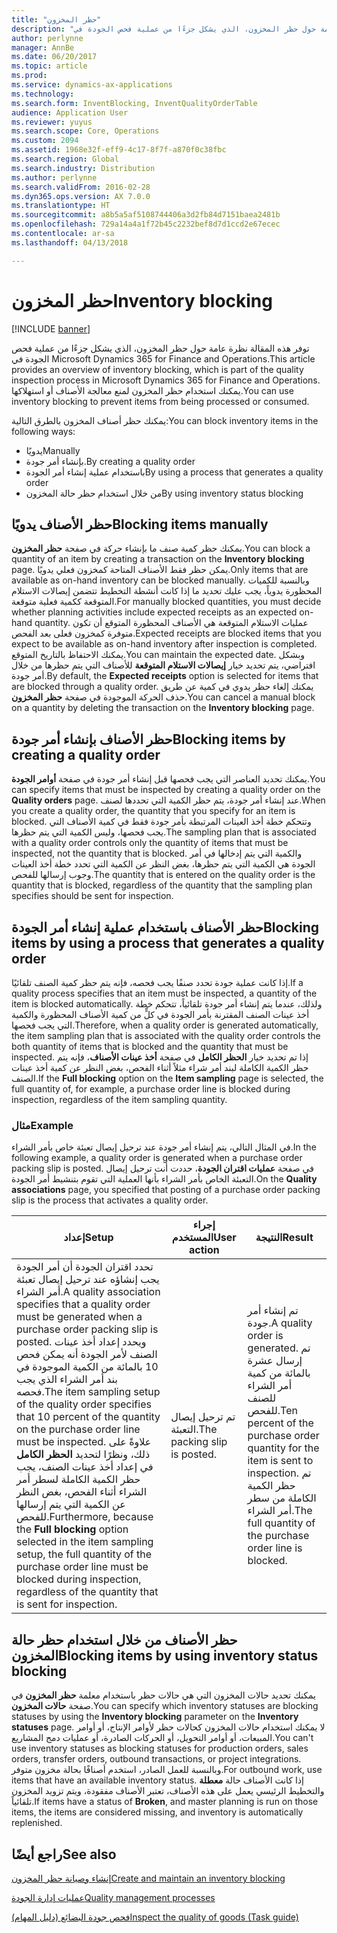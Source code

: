 ```yaml
---
title: "حظر المخزون"
description: "توفر هذه المقالة نظرة عامة حول حظر المخزون، الذي يشكل جزءًا من عملية فحص الجودة في Microsoft Dynamics 365 for Finance and Operations. يمكنك استخدام حظر المخزون لمنع معالجة الأصناف أو استهلاكها."
author: perlynne
manager: AnnBe
ms.date: 06/20/2017
ms.topic: article
ms.prod: 
ms.service: dynamics-ax-applications
ms.technology: 
ms.search.form: InventBlocking, InventQualityOrderTable
audience: Application User
ms.reviewer: yuyus
ms.search.scope: Core, Operations
ms.custom: 2094
ms.assetid: 1968e32f-eff9-4c17-8f7f-a870f0c38fbc
ms.search.region: Global
ms.search.industry: Distribution
ms.author: perlynne
ms.search.validFrom: 2016-02-28
ms.dyn365.ops.version: AX 7.0.0
ms.translationtype: HT
ms.sourcegitcommit: a8b5a5af5108744406a3d2fb84d7151baea2481b
ms.openlocfilehash: 729a14a4a1f72b45c2232bef8d7d1ccd2e67ecec
ms.contentlocale: ar-sa
ms.lasthandoff: 04/13/2018

---
```


# <a name="inventory-blocking"></a><span data-ttu-id="d7a65-104">حظر المخزون</span><span class="sxs-lookup"><span data-stu-id="d7a65-104">Inventory blocking</span></span>

[!INCLUDE [banner](../includes/banner.md)]

<span data-ttu-id="d7a65-105">توفر هذه المقالة نظرة عامة حول حظر المخزون، الذي يشكل جزءًا من عملية فحص الجودة في Microsoft Dynamics 365 for Finance and Operations.</span><span class="sxs-lookup"><span data-stu-id="d7a65-105">This article provides an overview of inventory blocking, which is part of the quality inspection process in Microsoft Dynamics 365 for Finance and Operations.</span></span> <span data-ttu-id="d7a65-106">يمكنك استخدام حظر المخزون لمنع معالجة الأصناف أو استهلاكها.</span><span class="sxs-lookup"><span data-stu-id="d7a65-106">You can use inventory blocking to prevent items from being processed or consumed.</span></span>

<span data-ttu-id="d7a65-107">يمكنك حظر أصناف المخزون بالطرق التالية:</span><span class="sxs-lookup"><span data-stu-id="d7a65-107">You can block inventory items in the following ways:</span></span>
-   <span data-ttu-id="d7a65-108">يدويًا</span><span class="sxs-lookup"><span data-stu-id="d7a65-108">Manually</span></span>
-   <span data-ttu-id="d7a65-109">بإنشاء أمر جودة.</span><span class="sxs-lookup"><span data-stu-id="d7a65-109">By creating a quality order</span></span>
-   <span data-ttu-id="d7a65-110">باستخدام عملية إنشاء أمر الجودة</span><span class="sxs-lookup"><span data-stu-id="d7a65-110">By using a process that generates a quality order</span></span>
-   <span data-ttu-id="d7a65-111">من خلال استخدام حظر حالة المخزون</span><span class="sxs-lookup"><span data-stu-id="d7a65-111">By using inventory status blocking</span></span>

## <a name="blocking-items-manually"></a><span data-ttu-id="d7a65-112">حظر الأصناف يدويًا</span><span class="sxs-lookup"><span data-stu-id="d7a65-112">Blocking items manually</span></span>
<span data-ttu-id="d7a65-113">يمكنك حظر كمية صنف ما بإنشاء حركة في صفحة **حظر المخزون**.</span><span class="sxs-lookup"><span data-stu-id="d7a65-113">You can block a quantity of an item by creating a transaction on the **Inventory blocking** page.</span></span> <span data-ttu-id="d7a65-114">يمكن حظر فقط الأصناف المتاحة كمخزون فعلي يدويًا.</span><span class="sxs-lookup"><span data-stu-id="d7a65-114">Only items that are available as on-hand inventory can be blocked manually.</span></span> <span data-ttu-id="d7a65-115">وبالنسبة للكميات المحظورة يدوياً، يجب عليك تحديد ما إذا كانت أنشطة التخطيط تتضمن إيصالات الاستلام المتوقعة ككمية فعلية متوقعة.</span><span class="sxs-lookup"><span data-stu-id="d7a65-115">For manually blocked quantities, you must decide whether planning activities include expected receipts as an expected on-hand quantity.</span></span> <span data-ttu-id="d7a65-116">عمليات الاستلام المتوقعة هي الأصناف المحظورة المتوقع أن تكون متوفرة كمخزون فعلى بعد الفحص.</span><span class="sxs-lookup"><span data-stu-id="d7a65-116">Expected receipts are blocked items that you expect to be available as on-hand inventory after inspection is completed.</span></span> <span data-ttu-id="d7a65-117">يمكنك الاحتفاظ بالتاريخ المتوقع.</span><span class="sxs-lookup"><span data-stu-id="d7a65-117">You can maintain the expected date.</span></span> <span data-ttu-id="d7a65-118">وبشكل افتراضي، يتم تحديد خيار **إيصالات الاستلام المتوقعة** للأصناف التي يتم حظرها من خلال أمر جودة.</span><span class="sxs-lookup"><span data-stu-id="d7a65-118">By default, the **Expected receipts** option is selected for items that are blocked through a quality order.</span></span> <span data-ttu-id="d7a65-119">يمكنك إلغاء حظر يدوي في كمية عن طريق حذف الحركة الموجودة في صفحة **حظر المخزون**.</span><span class="sxs-lookup"><span data-stu-id="d7a65-119">You can cancel a manual block on a quantity by deleting the transaction on the **Inventory blocking** page.</span></span>

## <a name="blocking-items-by-creating-a-quality-order"></a><span data-ttu-id="d7a65-120">حظر الأصناف بإنشاء أمر جودة</span><span class="sxs-lookup"><span data-stu-id="d7a65-120">Blocking items by creating a quality order</span></span>
<span data-ttu-id="d7a65-121">يمكنك تحديد العناصر التي يجب فحصها قبل إنشاء أمر جودة في صفحة **أوامر الجودة**.</span><span class="sxs-lookup"><span data-stu-id="d7a65-121">You can specify items that must be inspected by creating a quality order on the **Quality orders** page.</span></span> <span data-ttu-id="d7a65-122">عند إنشاء أمر جودة، يتم حظر الكمية التي تحددها لصنف.</span><span class="sxs-lookup"><span data-stu-id="d7a65-122">When you create a quality order, the quantity that you specify for an item is blocked.</span></span> <span data-ttu-id="d7a65-123">وتتحكم خطة أخذ العينات المرتبطة بأمر جودة فقط في كمية الأصناف التي يجب فحصها، وليس الكمية التي يتم حظرها.</span><span class="sxs-lookup"><span data-stu-id="d7a65-123">The sampling plan that is associated with a quality order controls only the quantity of items that must be inspected, not the quantity that is blocked.</span></span> <span data-ttu-id="d7a65-124">والكمية التي يتم إدخالها في أمر الجودة هي الكمية التي يتم حظرها، بغض النظر عن الكمية التي تحدد خطة أخذ العينات وجوب إرسالها للفحص.</span><span class="sxs-lookup"><span data-stu-id="d7a65-124">The quantity that is entered on the quality order is the quantity that is blocked, regardless of the quantity that the sampling plan specifies should be sent for inspection.</span></span>

## <a name="blocking-items-by-using-a-process-that-generates-a-quality-order"></a><span data-ttu-id="d7a65-125">حظر الأصناف باستخدام عملية إنشاء أمر الجودة</span><span class="sxs-lookup"><span data-stu-id="d7a65-125">Blocking items by using a process that generates a quality order</span></span>
<span data-ttu-id="d7a65-126">إذا كانت عملية جودة تحدد صنفًا يجب فحصه، فإنه يتم حظر كمية الصنف تلقائيًا.</span><span class="sxs-lookup"><span data-stu-id="d7a65-126">If a quality process specifies that an item must be inspected, a quantity of the item is blocked automatically.</span></span> <span data-ttu-id="d7a65-127">ولذلك، عندما يتم إنشاء أمر جودة تلقائياً، تتحكم خطة أخذ عينات الصنف المقترنة بأمر الجودة في كلٍّ من كمية الأصناف المحظورة والكمية التي يجب فحصها.</span><span class="sxs-lookup"><span data-stu-id="d7a65-127">Therefore, when a quality order is generated automatically, the item sampling plan that is associated with the quality order controls the both quantity of items that is blocked and the quantity that must be inspected.</span></span> <span data-ttu-id="d7a65-128">إذا تم تحديد خيار **الحظر الكامل** في صفحة **أخذ عينات الأصناف**، فإنه يتم حظر الكمية الكاملة لبند أمر شراء مثلاً أثناء الفحص، بغض النظر عن كمية أخذ عينات الصنف.</span><span class="sxs-lookup"><span data-stu-id="d7a65-128">If the **Full blocking** option on the **Item sampling** page is selected, the full quantity of, for example, a purchase order line is blocked during inspection, regardless of the item sampling quantity.</span></span>
### <a name="example"></a><span data-ttu-id="d7a65-129">مثال</span><span class="sxs-lookup"><span data-stu-id="d7a65-129">Example</span></span>

<span data-ttu-id="d7a65-130">في المثال التالي، يتم إنشاء أمر جودة عند ترحيل إيصال تعبئة خاص بأمر الشراء.</span><span class="sxs-lookup"><span data-stu-id="d7a65-130">In the following example, a quality order is generated when a purchase order packing slip is posted.</span></span> <span data-ttu-id="d7a65-131">في صفحة **عمليات اقتران الجودة‬**، حددت أنت ترحيل إيصال التعبئة الخاص بأمر الشراء بأنها العملية التي تقوم بتنشيط أمر الجودة.</span><span class="sxs-lookup"><span data-stu-id="d7a65-131">On the **Quality associations** page, you specified that posting of a purchase order packing slip is the process that activates a quality order.</span></span>

|<span data-ttu-id="d7a65-132">إعداد</span><span class="sxs-lookup"><span data-stu-id="d7a65-132">Setup</span></span>                                                                     |<span data-ttu-id="d7a65-133">إجراء المستخدم</span><span class="sxs-lookup"><span data-stu-id="d7a65-133">User action</span></span>                 |<span data-ttu-id="d7a65-134">النتيجة</span><span class="sxs-lookup"><span data-stu-id="d7a65-134">Result</span></span>             |
|--------------------------------------------------------------------------|----------------------------|-------------------|
| <span data-ttu-id="d7a65-135">تحدد اقتران الجودة أن أمر الجودة يجب إنشاؤه عند ترحيل إيصال تعبئة أمر الشراء.</span><span class="sxs-lookup"><span data-stu-id="d7a65-135">A quality association specifies that a quality order must be generated when a purchase order packing slip is posted.</span></span> <span data-ttu-id="d7a65-136">ويحدد إعداد أخذ عينات الصنف لأمر الجودة أنه يمكن فحص 10 بالمائة من الكمية الموجودة في بند أمر الشراء الذي يجب فحصه.</span><span class="sxs-lookup"><span data-stu-id="d7a65-136">The item sampling setup of the quality order specifies that 10 percent of the quantity on the purchase order line must be inspected.</span></span> <span data-ttu-id="d7a65-137">علاوةً على ذلك، ونظرًا لتحديد **الحظر الكامل** في إعداد أخذ عينات الصنف، يجب حظر الكمية الكاملة لسطر أمر الشراء أثناء الفحص، بغض النظر عن الكمية التي يتم إرسالها للفحص.</span><span class="sxs-lookup"><span data-stu-id="d7a65-137">Furthermore, because the **Full blocking** option selected in the item sampling setup, the full quantity of the purchase order line must be blocked during inspection, regardless of the quantity that is sent for inspection.</span></span> | <span data-ttu-id="d7a65-138">تم ترحيل إيصال التعبئة.</span><span class="sxs-lookup"><span data-stu-id="d7a65-138">The packing slip is posted.</span></span> | <span data-ttu-id="d7a65-139">تم إنشاء أمر جودة.</span><span class="sxs-lookup"><span data-stu-id="d7a65-139">A quality order is generated.</span></span> <span data-ttu-id="d7a65-140">تم إرسال عشرة بالمائة من كمية أمر الشراء للصنف للفحص.</span><span class="sxs-lookup"><span data-stu-id="d7a65-140">Ten percent of the purchase order quantity for the item is sent to inspection.</span></span> <span data-ttu-id="d7a65-141">تم حظر الكمية الكاملة من سطر أمر الشراء.</span><span class="sxs-lookup"><span data-stu-id="d7a65-141">The full quantity of the purchase order line is blocked.</span></span> |

## <a name="blocking-items-by-using-inventory-status-blocking"></a><span data-ttu-id="d7a65-142">حظر الأصناف من خلال استخدام حظر حالة المخزون</span><span class="sxs-lookup"><span data-stu-id="d7a65-142">Blocking items by using inventory status blocking</span></span>
<span data-ttu-id="d7a65-143">يمكنك تحديد حالات المخزون التي هي حالات حظر باستخدام معلمة **حظر المخزون** في صفحة **حالات المخزون**.</span><span class="sxs-lookup"><span data-stu-id="d7a65-143">You can specify which inventory statuses are blocking statuses by using the **Inventory blocking** parameter on the **Inventory statuses** page.</span></span> <span data-ttu-id="d7a65-144">لا يمكنك استخدام حالات المخزون كحالات حظر لأوامر الإنتاج، أو أوامر المبيعات، أو أوامر التحويل، أو الحركات الصادرة، أو عمليات دمج المشاريع.</span><span class="sxs-lookup"><span data-stu-id="d7a65-144">You can't use inventory statuses as blocking statuses for production orders, sales orders, transfer orders, outbound transactions, or project integrations.</span></span> <span data-ttu-id="d7a65-145">وبالنسبة للعمل الصادر، استخدم أصنافًا بحالة مخزون متوفر.</span><span class="sxs-lookup"><span data-stu-id="d7a65-145">For outbound work, use items that have an available inventory status.</span></span> <span data-ttu-id="d7a65-146">إذا كانت الأصناف حالة **معطلة** والتخطيط الرئيسي يعمل على هذه الأصناف، تعتبر الأصناف مفقودة، ويتم تزويد المخزون تلقائياً.</span><span class="sxs-lookup"><span data-stu-id="d7a65-146">If items have a status of **Broken**, and master planning is run on those items, the items are considered missing, and inventory is automatically replenished.</span></span>



<a name="see-also"></a><span data-ttu-id="d7a65-147">راجع أيضًا</span><span class="sxs-lookup"><span data-stu-id="d7a65-147">See also</span></span>
--------

[<span data-ttu-id="d7a65-148">إنشاء وصيانة حظر المخزون</span><span class="sxs-lookup"><span data-stu-id="d7a65-148">Create and maintain an inventory blocking</span></span>](tasks/create-maintain-inventory-blocking.md)

[<span data-ttu-id="d7a65-149">عمليات إدارة الجودة</span><span class="sxs-lookup"><span data-stu-id="d7a65-149">Quality management processes</span></span>](quality-management-processes.md)

[<span data-ttu-id="d7a65-150">فحص جودة البضائع (دليل المهام)</span><span class="sxs-lookup"><span data-stu-id="d7a65-150">Inspect the quality of goods (Task guide)</span></span>](tasks/inspect-quality-goods.md)

